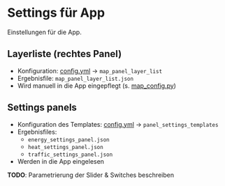 # Settings für App

Einstellungen für die App.

## Layerliste (rechtes Panel)

- Konfiguration: [config.yml](config.yml) -> `map_panel_layer_list`
- Ergebnisfile: `map_panel_layer_list.json`
- Wird manuell in die App eingepflegt (s. [map_config.py](https://github.com/rl-institut-private/digiplan/blob/dev/digiplan/map/map_config.py))

## Settings panels

- Konfiguration des Templates: [config.yml](config.yml) -> `panel_settings_templates`
- Ergebnisfiles:
  - `energy_settings_panel.json`
  - `heat_settings_panel.json`
  - `traffic_settings_panel.json`
- Werden in die App eingelesen

**TODO**: Parametrierung der Slider & Switches beschreiben
